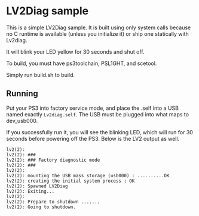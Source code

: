 # LV2Diag sample

This is a simple LV2Diag sample. It is built using only system calls because no C runtime is available (unless you initialize it) or ship one statically with Lv2diag.

It will blink your LED yellow for 30 seconds and shut off.

To build, you must have ps3toolchain, PSL1GHT, and scetool.

Simply run build.sh to build.

## Running
Put your PS3 into factory service mode, and place the .self into a USB named exactly `Lv2diag.self`. The USB must be plugged into what maps to dev_usb000.

If you successfully run it, you will see the blinking LED, which will run for 30 seconds before powering off the PS3. Below is the LV2 output as well.


```
lv2(2): 
lv2(2): ###
lv2(2): ### Factory diagnostic mode
lv2(2): ###
lv2(2): 
lv2(2): mounting the USB mass storage (usb000) : ..........OK
lv2(2): creating the initial system process : OK
lv2(2): Spawned LV2Diag
lv2(2): Exiting...
lv2(2): 
lv2(2): Prepare to shutdown .......
lv2(2): Going to shutdown.

```